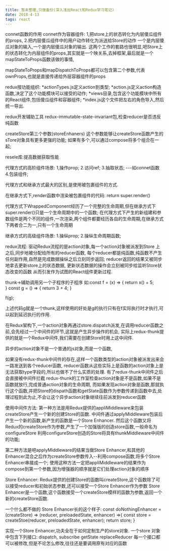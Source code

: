 ```yaml
---
title: 暂未整理,只做备份(深入浅出React和Redux学习笔记)
date: 2018-4-13
tags: react
---
```

connet函数的作用
connet作为容器组件:
1,把store上的状态转化为内层傻瓜组件的props,
2.把内层傻瓜组件中的用户动作转化为派送给Store的动作
一个是内层傻瓜对象的输入,一个是内层傻瓜对象的输出.
这两个工作的套路也很明显,吧Store上的状态转化为内层组件的props,其实就是一个映关系,去掉框架,最后就是一个mapStateToProps函数该做的事情,

mapStateToProps和mapDispatchToProps都可以包含第二个参数,代表ownProps,也就是直接传递给外层容器组件的props
<!--more-->


redux按功能组织:
*actionTypes.js定义action到类型;
*action.js定义action构造函数,决定了这个功能模块可以接受的动作;
*views目录,包含这个功能模块中所有的React组件,包括傻瓜组件和容器组件;
*index.js这个文件把左右的角色导入,然后统一导出.


redux开发辅助工具
redux-immutable-state-invariant包,检查reducer是否违反纯函数

createStore第三个参数(storeEnhaners)
这个参数能够让createStore函数产生的sTore对象具有更多更强的功能;
如果有多个,可以通过compose将多个组合在一起;


resele库:提高数据获取性能

代理方式的高阶组件场景:
1,操作prop;
2.访问ref;
3.抽取状态;  ---如connet函数
4.包装组件;

代理方式和继承方式最大的区别,是使用被包裹组件的方式.

在继承方式下,render函数中渲染被包裹组件的代码: return super.render()

代理方式下WrappedComponent经历了一个完整的生命周期,但在继承方式下super.render()只是一个生命周期中的一个函数;
在代理方式下产生的新组建和参数组件是两个不同的组件,一次渲染,两个组件都要经历各自的生命周期,在继承方式下两者合二为一,只有一个生命周期

继承方式的高级组件场景:
1.操纵prop;
2.操纵生命周期函数;

redux流程:
驱动Redux流程的是action对象,每一个action对象被派发到Store 上之后,同步地被分配给所有的reducer函数,
每个reducer都是纯函数,纯函数不产生任何副作用,自然是完成数据操纵之后立刻同步返回;
reducer返回的结果又被同步地拿去更新store上的状态数据,
更新状态数据的操作会立刻被同步给监听Store状态改变的函数
从而引发作为试图的React组件更新过程.



thunk->辅助调用另一个子程序的子程序
如:const f = (x) => {
    return x() + 5;    
}
const g = () => {
    return 3 + 4;
}

f(g);

上述代码g就是一个thunk,这样使用的好处是g的执行只有在f实际执行时才执行,可以起到延迟执行的作用.

在Redux架构下,一个action对象再通过store.dispatch派发,在调用reducer函数之前,会先经过一个中间件的环节,这就是产生异步操作的机会,
实际上redux-thunk提供的就是一个Redux中间件,我们需要在创建Store时用上这中间件.


异步的action对象不是一个普通的js对象,而是一个函数,

如果没有redux-thunk中间件的存在,这样一个函数类型的action对象被派发出来会一路发送到各个reducer函数,
reducer函数从这些实际上是函数的action对象上是无法获取type字段的,所以也做不了什么实质的处理.
有了redux-thunk中间件之后会直接被中间件拦截
redux-thunk的工作室检查action对象是不是函数,如果不是函数就放行,完成普通action对象的生命周期,
而如果发现action对象是函数,那就执行这个函数,并把Store的dispath函数和getState函数作为参数传递到函数中去,处理过程到此为止,不会让这个异步action对象继续往前派发到reducer函数



使用中间件方法:
第一种方法是用Redux提供的appliMiddleware来包装createStore产生一个新的创建Store的函数.
中间件通过applyMiddleware包装后产生一个新的函数,新产生的函数是一个Store Enhancer.
然后这个函数又将Redux的createStore作为参数,产生了一个加强版的创造store函数,一般命名为configureStore
利用configureStore创造的Store将具有thunkMiddleware中间件的功能;

第二种方法是吧applyMiddleware的结果当做Store Enhancer,和其他的Enhancer混合之后作为createStore参数传入--利用compose函数,将多个Store Enhancer串接成一个;
使用这种方法一定把appliMiddleware的结果作为compose到第一个参数,因为增强器的顺序就是它们处理action对象的顺序



Store Enhancer:
Redux提供的创建Store的函数叫createStore,这个函数除了可以接受reducer和初始状态参数,还可以接受一个Store Enhancer作为参数
Store Enhancer是一个函数,这个函数接受一个createStore模样的函数为参数,返回一个新的createStore函数.

一个什么都不做的 Store Enhancer长的这个样子:
const doNothingEnhancer = (createStore) => (reducer, preloadedState, enhancer) =>{
    const store = createStoe(reducer, preloadedState, enhancer);
    return store;
}

实现一个Store Enhancer,功夫全在于如何定制生产的store对象.
一个store 对象中包含下列接口:
dispatch,
subscribe
getState
replaceReducer
每一个接口都可以被修改,但是不论怎么修改,往往还是要调用原有对应的函数


